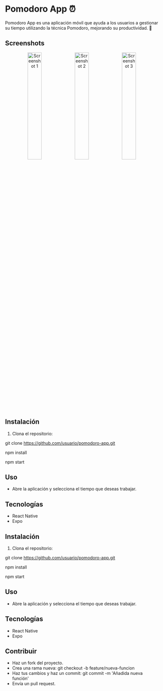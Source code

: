 # Pomodoro App ⏰

Pomodoro App es una aplicación móvil que ayuda a los usuarios a gestionar su tiempo utilizando la técnica Pomodoro, mejorando su productividad. 🚀

## Screenshots
<p align="center">
  <img src="https://github.com/user-attachments/assets/f488c9f4-8390-4bb1-b418-dfcf970952c4" alt="Screenshot 1" width="30%" />
  <img src="https://github.com/user-attachments/assets/d1ba28f2-7c1a-41eb-b71f-663920526785" alt="Screenshot 2" width="30%" />
  <img src="https://github.com/user-attachments/assets/1df8d78f-5b65-43e6-a0ad-4495ce0389e0" alt="Screenshot 3" width="30%" />
</p>


## Instalación

1. Clona el repositorio:

git clone https://github.com/usuario/pomodoro-app.git

npm install

npm start

## Uso

- Abre la aplicación y selecciona el tiempo que deseas trabajar.

## Tecnologías

- React Native
- Expo


## Instalación

1. Clona el repositorio:

git clone https://github.com/usuario/pomodoro-app.git

npm install

npm start

## Uso

- Abre la aplicación y selecciona el tiempo que deseas trabajar.

## Tecnologías

- React Native
- Expo

## Contribuir

- Haz un fork del proyecto.
- Crea una rama nueva: git checkout -b feature/nueva-funcion
- Haz tus cambios y haz un commit: git commit -m 'Añadida nueva función'
- Envía un pull request.

